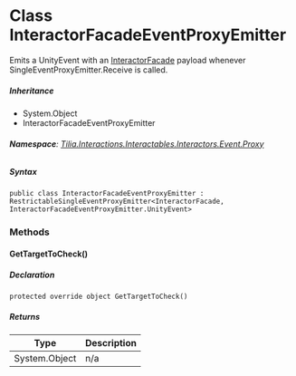 # Class InteractorFacadeEventProxyEmitter

Emits a UnityEvent with an [InteractorFacade] payload whenever SingleEventProxyEmitter.Receive is called.

##### Inheritance

* System.Object
* InteractorFacadeEventProxyEmitter

###### **Namespace**: [Tilia.Interactions.Interactables.Interactors.Event.Proxy]

##### Syntax

```
public class InteractorFacadeEventProxyEmitter : RestrictableSingleEventProxyEmitter<InteractorFacade, InteractorFacadeEventProxyEmitter.UnityEvent>
```

### Methods

#### GetTargetToCheck()

##### Declaration

```
protected override object GetTargetToCheck()
```

##### Returns

| Type | Description |
| --- | --- |
| System.Object | n/a |

[InteractorFacade]: Tilia.Interactions.Interactables.Interactors.InteractorFacade.md
[Tilia.Interactions.Interactables.Interactors.Event.Proxy]: README.md